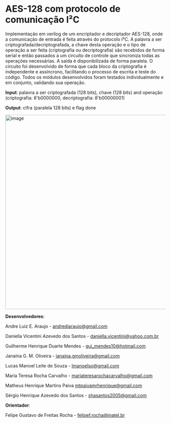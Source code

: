 # AES-128 com protocolo de comunicação I²C
Implementação em verilog de um encriptador e decriptador AES-128, onde a comunicação de entrada é feita através do protocolo I²C. A palavra a ser criptografada/decriptografada, a chave desta operação e o tipo de operação a ser feita (criptografia ou decriptografia) são recebidos de forma serial e então passados a um circuito de controle que sincroniza todas as operações necessárias. A saída é disponibilizada de forma paralela. O circuito foi desenvolvido de forma que cada bloco da criptografia é independente e assíncrono, facilitando o processo de escrita e teste do código. Todos os módulos desenvolvidos foram testados individualmente e em conjunto, validando sua operação.

**Input**: palavra a ser criptografada (128 bits), chave (128 bits) and operação (criptografia: 8'b0000000, decriptografia: 8'b00000001)

**Output**: cifra (paralela 128 bits) e flag done

<img width="593" height="610" alt="image" src="https://github.com/user-attachments/assets/cfc2f0fb-18e6-4bb6-b622-e836faa76021" />



**Desenvolvedores**:

Andre Luiz E. Araujo - andrediaraujo@gmail.com

Daniella Vicentini Azevedo dos Santos - daniella.vicentini@yahoo.com.br

Guilherme Henrique Duarte Mendes - gui_mendes10@hotmail.com

Janaína G. M. Oliveira - janaina.gmoliveira@gmail.com

Lucas Manoel Leite de Souza - lmanoelso@gmail.com

Maria Teresa Rocha Carvalho - mariateresarochacarvalho@gmail.com

Matheus Henrique Martins Paiva mtpaivamrhenrique@gmail.com

Sérgio Henrique Azevedo dos Santos - shasantos2005@gmail.com

**Orientador**:

Felipe Gustavo de Freitas Rocha - felipef.rocha@inatel.br
